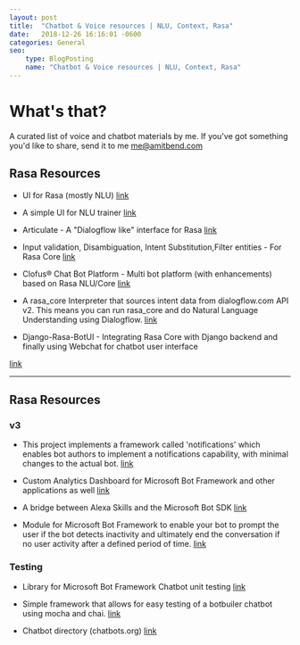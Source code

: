 ```yaml
---
layout: post
title:  "Chatbot & Voice resources | NLU, Context, Rasa"
date:   2018-12-26 16:16:01 -0600
categories: General
seo:
    type: BlogPosting
    name: "Chatbot & Voice resources | NLU, Context, Rasa"
---
```


# What's that?

A curated list of voice and chatbot materials by me.
If you've got something you'd like to share, send it to me me@amitbend.com


## Rasa Resources

* UI for Rasa (mostly NLU) 
[link](https://github.com/paschmann/rasa-ui)

* A simple UI for NLU trainer 
[link](https://github.com/RasaHQ/rasa-nlu-trainer)

* Articulate - A "Dialogflow like" interface for Rasa 
[link](https://github.com/samtecspg/articulate)

* Input validation, Disambiguation, Intent Substitution,Filter entities - For Rasa Core 
[link](https://github.com/mrbot-ai/rasa-addons)

* Clofus® Chat Bot Platform - Multi bot platform (with enhancements) based on Rasa NLU/Core
[link](https://github.com/clofus/clofus-chatbot)

* A rasa_core Interpreter that sources intent data from dialogflow.com API v2. This means you can run rasa_core and do Natural Language Understanding using Dialogflow.
[link](https://github.com/m90/rasa-dialogflow-interpreter)

* Django-Rasa-BotUI - Integrating Rasa Core with Django backend and finally using Webchat for chatbot user interface

[link](https://github.com/Alexmhack/Django-Rasa-Bot)

___

## Rasa Resources

### v3

* This project implements a framework called 'notifications' which enables bot authors to implement a notifications capability, with minimal changes to the actual bot.
[link](https://github.com/CatalystCode/bot-notifications)

* Custom Analytics Dashboard for Microsoft Bot Framework and other applications as well
[link](https://github.com/Azure/ibex-dashboard)

* A bridge between Alexa Skills and the Microsoft Bot SDK
[link](https://github.com/CatalystCode/alexa-bridge)

* Module for Microsoft Bot Framework to enable your bot to prompt the user if the bot detects inactivity and ultimately end the conversation if no user activity after a defined period of time.
[link](https://www.npmjs.com/package/botbuilder-timeout)

### Testing 

* Library for Microsoft Bot Framework Chatbot unit testing
[link](https://github.com/gudwin/botbuilder-unit)

* Simple framework that allows for easy testing of a botbuiler chatbot using mocha and chai.
[link](https://github.com/microsoftly/BotTester)

* Chatbot directory (chatbots.org)
[link](https://chatbots.org)